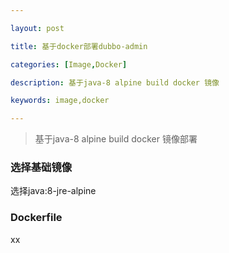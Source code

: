 ```yaml
---

layout: post

title: 基于docker部署dubbo-admin

categories: [Image,Docker]

description: 基于java-8 alpine build docker 镜像

keywords: image,docker

---
```


> 基于java-8 alpine build docker 镜像部署

### 选择基础镜像
选择java:8-jre-alpine

### Dockerfile

xx
